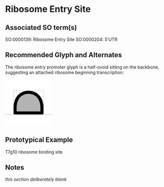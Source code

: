 # Ribosome Entry Site

## Associated SO term(s)
SO:0000139: Ribosome Entry Site
SO:0000204: 5’UTR

## Recommended Glyph and Alternates
The ribosome entry promoter glyph is a half-ovoid sitting on the backbone, suggesting an attached ribosome beginning transcription:

![glyph specification](ribosome-entry-site-specification.png)

## Prototypical Example

T7g10 ribosome binding site

## Notes
*this section deliberately blank*
